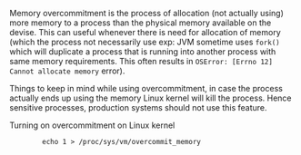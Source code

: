 Memory overcommitment is the process of allocation (not actually using) more memory to a process than the physical memory available on the devise. This can useful whenever there is need for allocation of memory (which the process not necessarily use exp: JVM sometime uses ``fork()`` which will duplicate a process that is running into another process with same memory requirements. This often results in ``OSError: [Errno 12] Cannot allocate memory`` error). 

Things to keep in mind while using overcommitment, in case the process actually ends up using the memory Linux kernel will kill the process. Hence sensitive processes, production systems should not use this feature.

Turning on overcommitment on Linux kernel

            echo 1 > /proc/sys/vm/overcommit_memory


